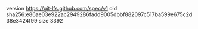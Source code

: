 version https://git-lfs.github.com/spec/v1
oid sha256:e86ae03e922ac2949286fadd9005dbbf882097c517ba599e675c2d38e3424f99
size 3392
